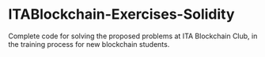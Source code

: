 # ITABlockchain-Exercises-Solidity
Complete code for solving the proposed problems at ITA Blockchain Club, in the training process for new blockchain students.
